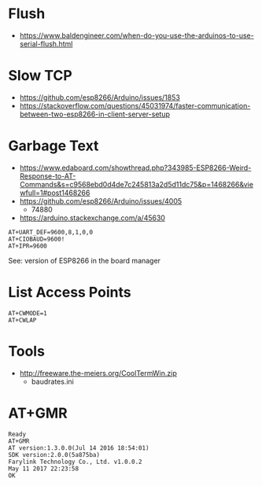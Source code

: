 # Flush

- https://www.baldengineer.com/when-do-you-use-the-arduinos-to-use-serial-flush.html

# Slow TCP

- https://github.com/esp8266/Arduino/issues/1853
- https://stackoverflow.com/questions/45031974/faster-communication-between-two-esp8266-in-client-server-setup

# Garbage Text

- https://www.edaboard.com/showthread.php?343985-ESP8266-Weird-Response-to-AT-Commands&s=c9568ebd0d4de7c245813a2d5d11dc75&p=1468266&viewfull=1#post1468266
- https://github.com/esp8266/Arduino/issues/4005
    - 74880
- https://arduino.stackexchange.com/a/45630

```
AT+UART_DEF=9600,8,1,0,0
AT+CIOBAUD=9600!
AT+IPR=9600
```

See: version of ESP8266 in the board manager

# List Access Points

```
AT+CWMODE=1
AT+CWLAP
```

# Tools

- http://freeware.the-meiers.org/CoolTermWin.zip
    - baudrates.ini

# AT+GMR

```
Ready
AT+GMR
AT version:1.3.0.0(Jul 14 2016 18:54:01)
SDK version:2.0.0(5a875ba)
Farylink Technology Co., Ltd. v1.0.0.2
May 11 2017 22:23:58
OK
```
